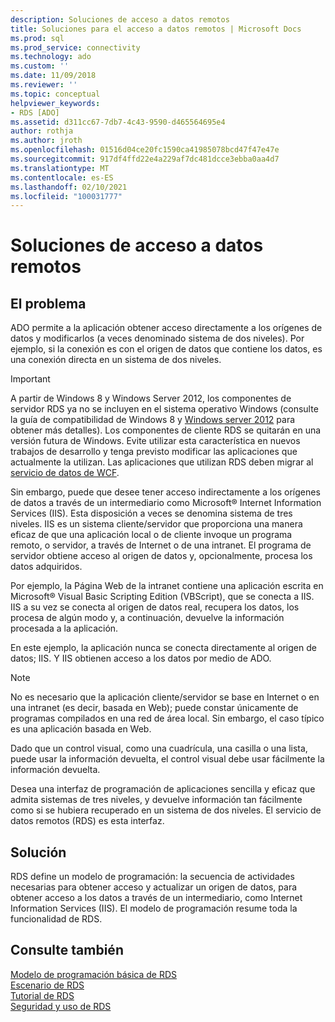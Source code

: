 ```yaml
---
description: Soluciones de acceso a datos remotos
title: Soluciones para el acceso a datos remotos | Microsoft Docs
ms.prod: sql
ms.prod_service: connectivity
ms.technology: ado
ms.custom: ''
ms.date: 11/09/2018
ms.reviewer: ''
ms.topic: conceptual
helpviewer_keywords:
- RDS [ADO]
ms.assetid: d311cc67-7db7-4c43-9590-d465564695e4
author: rothja
ms.author: jroth
ms.openlocfilehash: 01516d04ce20fc1590ca41985078bcd47f47e47e
ms.sourcegitcommit: 917df4ffd22e4a229af7dc481dcce3ebba0aa4d7
ms.translationtype: MT
ms.contentlocale: es-ES
ms.lasthandoff: 02/10/2021
ms.locfileid: "100031777"
---
```

# <a name="solutions-for-remote-data-access"></a>Soluciones de acceso a datos remotos
## <a name="the-issue"></a>El problema  
 ADO permite a la aplicación obtener acceso directamente a los orígenes de datos y modificarlos (a veces denominado sistema de dos niveles). Por ejemplo, si la conexión es con el origen de datos que contiene los datos, es una conexión directa en un sistema de dos niveles.  
  
> [!IMPORTANT]
>  A partir de Windows 8 y Windows Server 2012, los componentes de servidor RDS ya no se incluyen en el sistema operativo Windows (consulte la guía de compatibilidad de Windows 8 y [Windows server 2012](https://www.microsoft.com/download/details.aspx?id=27416) para obtener más detalles). Los componentes de cliente RDS se quitarán en una versión futura de Windows. Evite utilizar esta característica en nuevos trabajos de desarrollo y tenga previsto modificar las aplicaciones que actualmente la utilizan. Las aplicaciones que utilizan RDS deben migrar al [servicio de datos de WCF](/dotnet/framework/wcf/).  
  
 Sin embargo, puede que desee tener acceso indirectamente a los orígenes de datos a través de un intermediario como Microsoft® Internet Information Services (IIS). Esta disposición a veces se denomina sistema de tres niveles. IIS es un sistema cliente/servidor que proporciona una manera eficaz de que una aplicación local o de cliente invoque un programa remoto, o servidor, a través de Internet o de una intranet. El programa de servidor obtiene acceso al origen de datos y, opcionalmente, procesa los datos adquiridos.  
  
 Por ejemplo, la Página Web de la intranet contiene una aplicación escrita en Microsoft® Visual Basic Scripting Edition (VBScript), que se conecta a IIS. IIS a su vez se conecta al origen de datos real, recupera los datos, los procesa de algún modo y, a continuación, devuelve la información procesada a la aplicación.  
  
 En este ejemplo, la aplicación nunca se conecta directamente al origen de datos; IIS. Y IIS obtienen acceso a los datos por medio de ADO.  
  
> [!NOTE]
>  No es necesario que la aplicación cliente/servidor se base en Internet o en una intranet (es decir, basada en Web); puede constar únicamente de programas compilados en una red de área local. Sin embargo, el caso típico es una aplicación basada en Web.  
  
 Dado que un control visual, como una cuadrícula, una casilla o una lista, puede usar la información devuelta, el control visual debe usar fácilmente la información devuelta.  
  
 Desea una interfaz de programación de aplicaciones sencilla y eficaz que admita sistemas de tres niveles, y devuelve información tan fácilmente como si se hubiera recuperado en un sistema de dos niveles. El servicio de datos remotos (RDS) es esta interfaz.  
  
## <a name="the-solution"></a>Solución  
 RDS define un modelo de programación: la secuencia de actividades necesarias para obtener acceso y actualizar un origen de datos, para obtener acceso a los datos a través de un intermediario, como Internet Information Services (IIS). El modelo de programación resume toda la funcionalidad de RDS.  
  
## <a name="see-also"></a>Consulte también  
 [Modelo de programación básica de RDS](./basic-rds-programming-model.md)   
 [Escenario de RDS](./rds-scenario.md)   
 [Tutorial de RDS](./rds-tutorial.md)   
 [Seguridad y uso de RDS](./rds-usage-and-security.md)